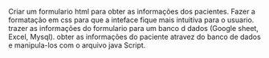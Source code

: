 Criar um formulario html para obter as informações dos pacientes.
Fazer a formatação em css para que a inteface fique mais intuitiva para o usuario.
trazer as informações do formulario para um banco d dados (Google sheet, Excel, Mysql).
obter as informações do paciente atravez do banco de dados e manipula-los com o arquivo java Script.